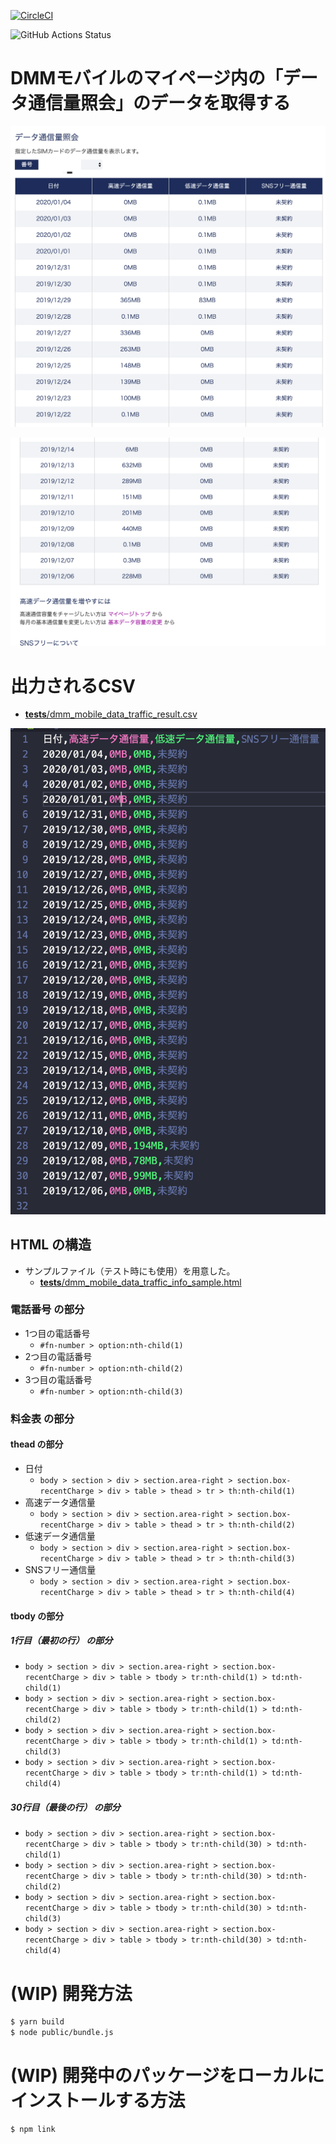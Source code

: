 [![CircleCI](https://circleci.com/gh/corselia/amount-of-your-dmm-mobile-traffic.svg?style=svg)](https://circleci.com/gh/corselia/amount-of-your-dmm-mobile-traffic)

![GitHub Actions Status](https://github.com/corselia/amount-of-your-dmm-mobile-traffic/workflows/Amount%20of%20Your%20DMM%20mobile%20Traffic/badge.svg)

# DMMモバイルのマイページ内の「データ通信量照会」のデータを取得する

![データ通信量照会_01](docs/dmm_mobile_data_traffic_info_table_01.png "データ通信量照会_01")

![データ通信量照会_02](docs/dmm_mobile_data_traffic_info_table_02.png "データ通信量照会_02")

# 出力されるCSV
- [__tests__/dmm_mobile_data_traffic_result.csv](__tests__/dmm_mobile_data_traffic_result.csv)

![出力されるCSV](docs/dmm_mobile_data_traffic_csv.png "出力されるCSV")

## HTML の構造
- サンプルファイル（テスト時にも使用）を用意した。
  - [__tests__/dmm_mobile_data_traffic_info_sample.html](__tests__/dmm_mobile_data_traffic_info_sample.html)

### 電話番号 の部分
- 1つ目の電話番号
  - `#fn-number > option:nth-child(1)`
- 2つ目の電話番号
  - `#fn-number > option:nth-child(2)`
- 3つ目の電話番号
  - `#fn-number > option:nth-child(3)`

### 料金表 の部分

#### thead の部分
- 日付
  - `body > section > div > section.area-right > section.box-recentCharge > div > table > thead > tr > th:nth-child(1)`
- 高速データ通信量
  - `body > section > div > section.area-right > section.box-recentCharge > div > table > thead > tr > th:nth-child(2)`
- 低速データ通信量
  - `body > section > div > section.area-right > section.box-recentCharge > div > table > thead > tr > th:nth-child(3)`
- SNSフリー通信量
  - `body > section > div > section.area-right > section.box-recentCharge > div > table > thead > tr > th:nth-child(4)`

#### tbody の部分

##### 1行目（最初の行） の部分
- `body > section > div > section.area-right > section.box-recentCharge > div > table > tbody > tr:nth-child(1) > td:nth-child(1)`
- `body > section > div > section.area-right > section.box-recentCharge > div > table > tbody > tr:nth-child(1) > td:nth-child(2)`
- `body > section > div > section.area-right > section.box-recentCharge > div > table > tbody > tr:nth-child(1) > td:nth-child(3)`
- `body > section > div > section.area-right > section.box-recentCharge > div > table > tbody > tr:nth-child(1) > td:nth-child(4)`

##### 30行目（最後の行） の部分
- `body > section > div > section.area-right > section.box-recentCharge > div > table > tbody > tr:nth-child(30) > td:nth-child(1)`
- `body > section > div > section.area-right > section.box-recentCharge > div > table > tbody > tr:nth-child(30) > td:nth-child(2)`
- `body > section > div > section.area-right > section.box-recentCharge > div > table > tbody > tr:nth-child(30) > td:nth-child(3)`
- `body > section > div > section.area-right > section.box-recentCharge > div > table > tbody > tr:nth-child(30) > td:nth-child(4)`

# (WIP) 開発方法

```bash
$ yarn build
$ node public/bundle.js
```

# (WIP) 開発中のパッケージをローカルにインストールする方法

```bash
$ npm link
```
